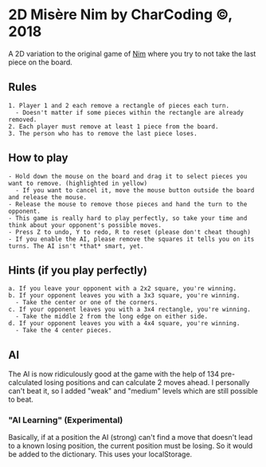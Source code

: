 # 2D Misère Nim by CharCoding ©, 2018
A 2D variation to the original game of [Nim](https://en.wikipedia.org/wiki/Nim) where you try to not take the last piece on the board.
## Rules

    1. Player 1 and 2 each remove a rectangle of pieces each turn.
      - Doesn't matter if some pieces within the rectangle are already removed.
    2. Each player must remove at least 1 piece from the board.
    3. The person who has to remove the last piece loses.

## How to play

    - Hold down the mouse on the board and drag it to select pieces you want to remove. (highlighted in yellow)
      - If you want to cancel it, move the mouse button outside the board and release the mouse.
    - Release the mouse to remove those pieces and hand the turn to the opponent.
    - This game is really hard to play perfectly, so take your time and think about your opponent's possible moves.
    - Press Z to undo, Y to redo, R to reset (please don't cheat though)
    - If you enable the AI, please remove the squares it tells you on its turns. The AI isn't *that* smart, yet.

## Hints (if you play perfectly)

    a. If you leave your opponent with a 2x2 square, you're winning.
    b. If your opponent leaves you with a 3x3 square, you're winning.
      - Take the center or one of the corners.
    c. If your opponent leaves you with a 3x4 rectangle, you're winning.
      - Take the middle 2 from the long edge on either side.
    d. If your opponent leaves you with a 4x4 square, you're winning.
      - Take the 4 center pieces.

## AI

The AI is now ridiculously good at the game with the help of 134 pre-calculated losing positions and can calculate 2 moves ahead.
I personally can't beat it, so I added "weak" and "medium" levels which are still possible to beat.

### "AI Learning" (Experimental)

Basically, if at a position the AI (strong) can't find a move that doesn't lead to a known losing position, the current position must be losing. So it would be added to the dictionary. This uses your localStorage.
